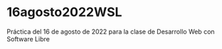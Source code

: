 # 16agosto2022WSL
Práctica del 16 de agosto de 2022 para la clase de Desarrollo Web con Software Libre
